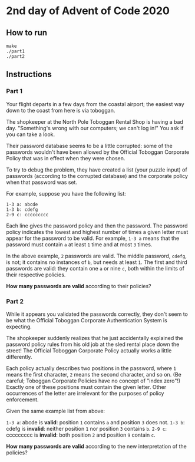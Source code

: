 # 2nd day of Advent of Code 2020

## How to run

```
make
./part1
./part2
```

## Instructions

### Part 1

Your flight departs in a few days from the coastal airport; the easiest way down to the coast from here is via toboggan.

The shopkeeper at the North Pole Toboggan Rental Shop is having a bad day. "Something's wrong with our computers; we can't log in!" You ask if you can take a look.

Their password database seems to be a little corrupted: some of the passwords wouldn't have been allowed by the Official Toboggan Corporate Policy that was in effect when they were chosen.

To try to debug the problem, they have created a list (your puzzle input) of passwords (according to the corrupted database) and the corporate policy when that password was set.

For example, suppose you have the following list:

```
1-3 a: abcde
1-3 b: cdefg
2-9 c: ccccccccc
```

Each line gives the password policy and then the password. The password policy indicates the lowest and highest number of times a given letter must appear for the password to be valid. For example, `1-3 a` means that the password must contain `a` at least `1` time and at most `3` times.

In the above example, `2` passwords are valid. The middle password, `cdefg`, is not; it contains no instances of `b`, but needs at least `1`. The first and third passwords are valid: they contain one `a` or nine `c`, both within the limits of their respective policies.

**How many passwords are valid** according to their policies?

### Part 2

While it appears you validated the passwords correctly, they don't seem to be what the Official Toboggan Corporate Authentication System is expecting.

The shopkeeper suddenly realizes that he just accidentally explained the password policy rules from his old job at the sled rental place down the street! The Official Toboggan Corporate Policy actually works a little differently.

Each policy actually describes two positions in the password, where `1` means the first character, `2` means the second character, and so on. (Be careful; Toboggan Corporate Policies have no concept of "index zero"!) Exactly one of these positions must contain the given letter. Other occurrences of the letter are irrelevant for the purposes of policy enforcement.

Given the same example list from above:

`1-3 a`: abcde is **valid**: position `1` contains `a` and position `3` does not.
`1-3 b`: cdefg is **invalid**: neither position `1` nor position `3` contains `b`.
`2-9 c`: ccccccccc is **invalid**: both position `2` and position `9` contain `c`.


**How many passwords are valid** according to the new interpretation of the policies?